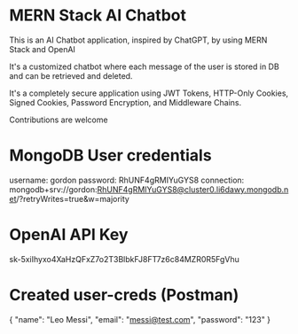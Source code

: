
# MERN Stack AI Chatbot

This is an AI Chatbot application, inspired by ChatGPT, by using MERN Stack and OpenAI

It's a customized chatbot where each message of the user is stored in DB and can be retrieved and deleted.

It's a completely secure application using JWT Tokens, HTTP-Only Cookies, Signed Cookies, Password Encryption, and Middleware Chains.

Contributions are welcome

# MongoDB User credentials 

username: gordon
password: RhUNF4gRMIYuGYS8
connection: mongodb+srv://gordon:RhUNF4gRMIYuGYS8@cluster0.li6dawy.mongodb.net/?retryWrites=true&w=majority

# OpenAI API Key

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

# Created user-creds (Postman) 

{
    "name": "Leo Messi",
    "email": "messi@test.com",
    "password": "123"
}

